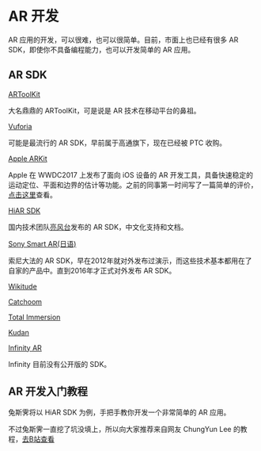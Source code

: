 # AR 开发
AR 应用的开发，可以很难，也可以很简单。目前，市面上也已经有很多 AR SDK，即使你不具备编程能力，也可以开发简单的 AR 应用。

## AR SDK 

[ARToolKit](https://artoolkit.org/)

大名鼎鼎的 ARToolKit，可是说是 AR 技术在移动平台的鼻祖。

[Vuforia](https://developer.vuforia.com/)

可能是最流行的 AR SDK，早前属于高通旗下，现在已经被 PTC 收购。

[Apple ARKit](https://developer.apple.com/arkit/)

Apple 在 WWDC2017 上发布了面向 iOS 设备的 AR 开发工具，具备快速稳定的运动定位、平面和边界的估计等功能。之前的同事第一时间写了一篇简单的评价，[点击这里](https://www.zhihu.com/question/60726864/answer/179446682)查看。

[HiAR SDK](https://www.hiscene.com/sdk/)

国内技术团队[亮风台](http://www.hiscene.com)发布的 AR SDK，中文化支持和文档。

[Sony Smart AR(日语)](http://www.sonydna.com/sdna/solution/SmartAR_SDK.html)

索尼大法的 AR SDK，早在2012年就对外发布过演示，而这些技术基本都用在了自家的产品中。直到2016年才正式对外发布 AR SDK。

[Wikitude](http://www.wikitude.com/)

[Catchoom](https://catchoom.com/)

[Total Immersion](http://www.t-immersion.com/)

[Kudan](https://www.kudan.eu/)

[Infinity AR](http://www.infinityar.com/zh)

Infinity 目前没有公开版的 SDK。


## AR 开发入门教程
兔斯霁将以 HiAR SDK 为例，手把手教你开发一个非常简单的 AR 应用。

不过兔斯霁一直挖了坑没填上，所以向大家推荐来自网友 ChungYun Lee 的教程，[去B站查看](http://www.bilibili.com/video/av10976373/)
